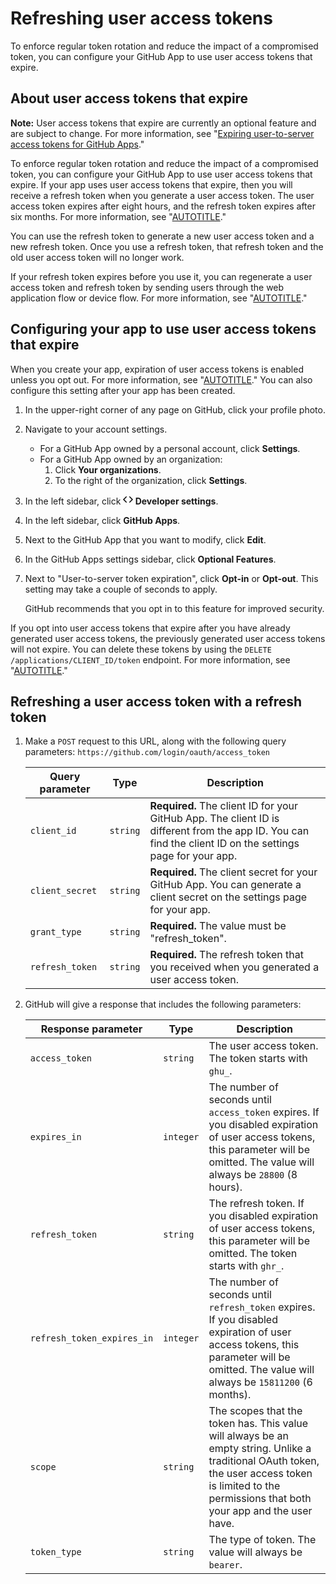 # Refreshing user access tokens

To enforce regular token rotation and reduce the impact of a compromised token, you can configure your GitHub App to use user access tokens that expire.

## About user access tokens that expire

<div class="ghd-spotlight ghd-spotlight-note border rounded-1 my-3 p-3 f5 color-border-accent-emphasis color-bg-accent">

**Note:** User access tokens that expire are currently an optional feature and are subject to change. For more information, see "[Expiring user-to-server access tokens for GitHub Apps](https://developer.github.com/changes/2020-04-30-expiring-user-to-server-access-tokens-for-github-apps)."

</div>

To enforce regular token rotation and reduce the impact of a compromised token, you can configure your GitHub App to use user access tokens that expire. If your app uses user access tokens that expire, then you will receive a refresh token when you generate a user access token. The user access token expires after eight hours, and the refresh token expires after six months. For more information, see "[AUTOTITLE](/apps/creating-github-apps/authenticating-with-a-github-app/generating-a-user-access-token-for-a-github-app)."

You can use the refresh token to generate a new user access token and a new refresh token. Once you use a refresh token, that refresh token and the old user access token will no longer work.

If your refresh token expires before you use it, you can regenerate a user access token and refresh token by sending users through the web application flow or device flow. For more information, see "[AUTOTITLE](/apps/creating-github-apps/authenticating-with-a-github-app/generating-a-user-access-token-for-a-github-app)."

## Configuring your app to use user access tokens that expire

When you create your app, expiration of user access tokens is enabled unless you opt out. For more information, see "[AUTOTITLE](/apps/creating-github-apps/setting-up-a-github-app/creating-a-github-app)." You can also configure this setting after your app has been created.

1. In the upper-right corner of any page on GitHub, click your profile photo.
1. Navigate to your account settings.
   - For a GitHub App owned by a personal account, click **Settings**.
   - For a GitHub App owned by an organization:
     1. Click **Your organizations**.
     1. To the right of the organization, click **Settings**.
1. In the left sidebar, click **<svg version="1.1" width="16" height="16" viewBox="0 0 16 16" class="octicon octicon-code" aria-hidden="true"><path d="m11.28 3.22 4.25 4.25a.75.75 0 0 1 0 1.06l-4.25 4.25a.749.749 0 0 1-1.275-.326.749.749 0 0 1 .215-.734L13.94 8l-3.72-3.72a.749.749 0 0 1 .326-1.275.749.749 0 0 1 .734.215Zm-6.56 0a.751.751 0 0 1 1.042.018.751.751 0 0 1 .018 1.042L2.06 8l3.72 3.72a.749.749 0 0 1-.326 1.275.749.749 0 0 1-.734-.215L.47 8.53a.75.75 0 0 1 0-1.06Z"></path></svg> Developer settings**.
1. In the left sidebar, click **GitHub Apps**.
1. Next to the GitHub App that you want to modify, click **Edit**.
1. In the GitHub Apps settings sidebar, click **Optional Features**.
1. Next to "User-to-server token expiration", click **Opt-in** or **Opt-out**. This setting may take a couple of seconds to apply.

   GitHub recommends that you opt in to this feature for improved security.

If you opt into user access tokens that expire after you have already generated user access tokens, the previously generated user access tokens will not expire. You can delete these tokens by using the `DELETE /applications/CLIENT_ID/token` endpoint. For more information, see "[AUTOTITLE](/rest/apps/oauth-applications#delete-an-app-token)."

## Refreshing a user access token with a refresh token

1. Make a `POST` request to this URL, along with the following query parameters: `https://github.com/login/oauth/access_token`

   Query parameter | Type | Description
   -----|------|------------
   `client_id` | `string` | **Required.** The client ID for your GitHub App. The client ID is different from the app ID. You can find the client ID on the settings page for your app.
   `client_secret` | `string` | **Required.** The client secret for your GitHub App. You can generate a client secret on the settings page for your app.
   `grant_type` | `string` | **Required.** The value must be "refresh_token".
   `refresh_token` | `string` | **Required.** The refresh token that you received when you generated a user access token.

1. GitHub will give a response that includes the following parameters:

   Response parameter | Type | Description
   --- | --- | ---
   `access_token` | `string` | The user access token. The token starts with `ghu_`.
   `expires_in` | `integer` | The number of seconds until `access_token` expires. If you disabled expiration of user access tokens, this parameter will be omitted. The value will always be `28800` (8 hours).
   `refresh_token` | `string` | The refresh token. If you disabled expiration of user access tokens, this parameter will be omitted. The token starts with `ghr_`.
   `refresh_token_expires_in` | `integer` | The number of seconds until `refresh_token` expires. If you disabled expiration of user access tokens, this parameter will be omitted. The value will always be `15811200` (6 months).
   `scope` | `string` | The scopes that the token has. This value will always be an empty string. Unlike a traditional OAuth token, the user access token is limited to the permissions that both your app and the user have.
   `token_type` | `string` | The type of token. The value will always be `bearer`.
